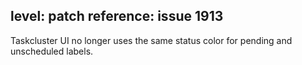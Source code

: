level: patch
reference: issue 1913
---
Taskcluster UI no longer uses the same status color for pending and unscheduled labels. 
